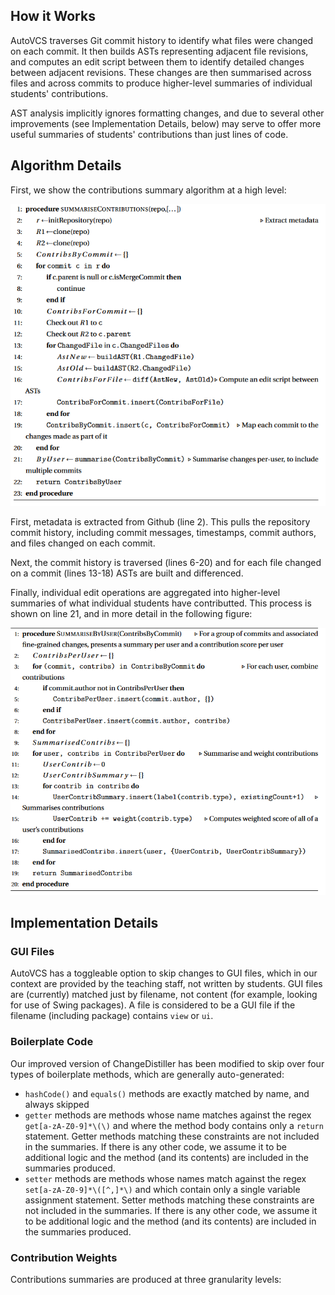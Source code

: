 ## How it Works

AutoVCS traverses Git commit history to identify what files were changed on each commit.  It then builds ASTs representing adjacent file revisions, and computes an edit script between them to identify detailed changes between adjacent revisions.  These changes are then summarised across files and across commits to produce higher-level summaries of individual students' contributions.


AST analysis implicitly ignores formatting changes, and due to several other improvements (see Implementation Details, below) may serve to offer more useful summaries of students' contributions than just lines of code.

## Algorithm Details


First, we show the contributions summary algorithm at a high level:

![](figures/AutoVCS_Algorithm.png)

First, metadata is extracted from Github (line 2).  This pulls the repository commit history, including commit messages, timestamps, commit authors, and files changed on each commit.

Next, the commit history is traversed (lines 6-20) and for each file changed on a commit (lines 13-18) ASTs are built and differenced.

Finally, individual edit operations are aggregated into higher-level summaries of what individual students have contributted.  This process is shown on line 21, and in more detail in the following figure:

![](figures/AutoVCS_Summaries.png)



## Implementation Details

### GUI Files
AutoVCS has a toggleable option to skip changes to GUI files, which in our context are provided by the teaching staff, not written by students.  GUI files are (currently) matched just by filename, not content (for example, looking for use of Swing packages).  A file is considered to be a GUI file if the filename (including package) contains `view` or `ui`.


### Boilerplate Code

Our improved version of ChangeDistiller has been modified to skip over four types of boilerplate methods, which are generally auto-generated:
- `hashCode()` and `equals()` methods are exactly matched by name, and always skipped
- `getter` methods are methods whose name matches against the regex `get[a-zA-Z0-9]*\(\)` and where the method body contains only a `return` statement.  Getter methods matching these constraints are not included in the summaries.  If there is any other code, we assume it to be additional logic and the method (and its contents) are included in the summaries produced.
- `setter` methods are methods whose names match against the regex `set[a-zA-Z0-9]*\([^,]*\)` and which contain only a single variable assignment statement.  Setter methods matching these constraints are not included in the summaries.  If there is any other code, we assume it to be additional logic and the method (and its contents) are included in the summaries produced.


### Contribution Weights

Contributions summaries are produced at three granularity levels: 